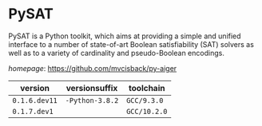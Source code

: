 # PySAT

PySAT is a Python toolkit, which aims at providing a simple and unified interface to a number of state-of-art Boolean satisfiability (SAT) solvers as well as to a variety of cardinality and pseudo-Boolean encodings.

*homepage*: <https://github.com/mvcisback/py-aiger>

version | versionsuffix | toolchain
--------|---------------|----------
``0.1.6.dev11`` | ``-Python-3.8.2`` | ``GCC/9.3.0``
``0.1.7.dev1`` |  | ``GCC/10.2.0``
